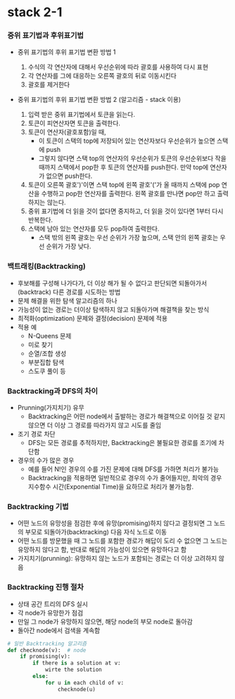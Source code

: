 # stack 2-1

### 중위 표기법과 후위표기법
- 중위 표기법의 후위 표기법 변환 방법 1
    1. 수식의 각 연산자에 대해서 우선순위에 따라 괄호를 사용하여 다시 표현
    2. 각 연산자를 그에 대응하는 오른쪽 괄호의 뒤로 이동시킨다
    3. 괄호를 제거한다

- 중위 표기법의 후위 표기법 변환 방법 2 (알고리즘 - stack 이용)
    1. 입력 받은 중위 표기법에서 토큰을 읽는다.
    2. 토큰이 피연산자면 토큰을 출력한다.
    3. 토큰이 연산자(괄호포함)일 때,
        - 이 토큰이 스택의 top에 저장되어 있는 연산자보다 우선순위가 높으면 스택에 push
        - 그렇지 않다면 스택 top의 연산자의 우선순위가 토큰의 우선순위보다 작을 때까지 스택에서 pop한 후 토큰의 연산자를 push한다. 만약 top에 연산자가 없으면 push한다.
    4. 토큰이 오른쪽 괄호')'이면 스택 top에 왼쪽 괄호'('가 올 때까지 스택에 pop 연산을 수행하고 pop한 연산자를 출력한다. 왼쪽 괄호를 만나면 pop만 하고 출력하지는 않는다.
    5. 중위 표기법에 더 읽을 것이 없다면 중지하고, 더 읽을 것이 있다면 1부터 다시 반복한다.
    6. 스택에 남아 있는 연산자를 모두 pop하여 출력한다.
        - 스택 밖의 왼쪽 괄호는 우선 순위가 가장 높으며, 스택 안의 왼쪽 괄호는 우선 순위가 가장 낮다.

### 백트래킹(Backtracking)
- 후보해를 구성해 나가다가, 더 이상 해가 될 수 없다고 판단되면 되돌아가서(backtrack) 다른 경로를 시도하는 방법
- 문제 해결을 위한 탐색 알고리즘의 하나
- 가능성이 없는 경로는 더이상 탐색하지 않고 되돌아가며 해결책을 찾는 방식
- 최적화(optimization) 문제와 결정(decision) 문제에 적용
- 적용 예
    - N-Queens 문제
    - 미로 찾기
    - 순열/조합 생성
    - 부분집합 탐색
    - 스도쿠 풀이 등

### Backtracking과 DFS의 차이
- Prunning(가지치기) 유무
    - Backtracking은 어떤 node에서 출발하는 경로가 해결책으로 이어질 것 같지 않으면 더 이상 그 경로를 따라가지 않고 시도를 줄임
- 조기 경로 차단
    - DFS는 모든 경로를 추적하지만, Backtracking은 불필요한 경로를 조기에 차단함
- 경우의 수가 많은 경우
    - 예를 들어 N!인 경우의 수를 가진 문제에 대해 DFS를 가하면 처리가 불가능
    - Backtracking을 적용하면 일반적으로 경우의 수가 줄어들지만, 최악의 경우 지수함수 시간(Exponential Time)을 요하므로 처리가 불가능함.

### Backtracking 기법
- 어떤 노드의 유망성을 점검한 후에 유망(promising)하지 않다고 결정되면 그 노드의 부모로 되돌아가(backtracking) 다음 자식 노드로 이동
- 어떤 노드를 방문했을 때 그 노드를 포함한 경로가 해답이 도리 수 없으면 그 노드는 유망하지 않다고 함, 반대로 해답의 가능성이 있으면 유망하다고 함
- 가지치기(prunning): 유망하지 않는 노드가 포함되는 경로는 더 이상 고려하지 않음

### Backtracking 진행 절차
- 상태 공간 트리의 DFS 실시
- 각 node가 유망한가 점검
- 만일 그 node가 유망하지 않으면, 해당 node의 부모 node로 돌아감
- 돌아간 node에서 검색을 계속함

```python
# 일반 Backtracking 알고리즘
def checknode(v):  # node
    if promising(v):
        if there is a solution at v:
            wirte the solution
        else:
            for u in each child of v:
                checknode(u)
```